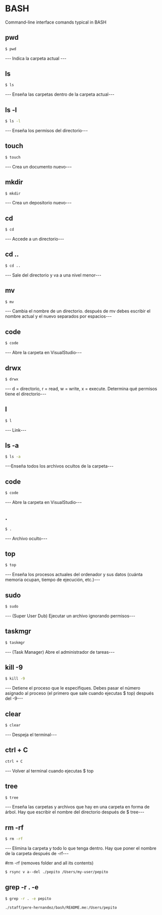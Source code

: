 # BASH

Command-line interface comands typical in BASH

## pwd

```sh
$ pwd
```

--- Indica la carpeta actual ---

## ls

```sh
$ ls
```

--- Enseña las carpetas dentro de la carpeta actual---

## ls -l
```sh
$ ls -l
```

--- Enseña los permisos del directorio---

## touch

```sh
$ touch
```

--- Crea un documento nuevo---

## mkdir

```sh
$ mkdir
```

--- Crea un depositorio nuevo---

## cd

```sh
$ cd
```

--- Accede a un directorio---

## cd ..

```sh
$ cd ..
```

--- Sale del directorio y va a una nivel menor---

## mv

```sh
$ mv
```

--- Cambia el nombre de un directorio. después de mv debes escribir el nombre actual y el nuevo separados por espacios---

## code

```sh
$ code
```

--- Abre la carpeta en VisualStudio---

## drwx

```sh
$ drwx
```

--- d = directorio, r = read, w = write, x = execute. Determina qué permisos tiene el directorio---

## l

```sh
$ l
```

--- Link---

## ls -a

```sh
$ ls -a
```

---Enseña todos los archivos ocultos de la carpeta---

## code

```sh
$ code
```

--- Abre la carpeta en VisualStudio---

## .

```sh
$ .
```

--- Archivo oculto---

## top

```sh
$ top
```

--- Enseña los procesos actuales del ordenador y sus datos (cuánta memoria ocupan, tiempo de ejecución, etc.)---

## sudo

```sh
$ sudo
```

--- (Super User Dub) Ejecutar un archivo ignorando permisos---

## taskmgr

```sh
$ taskmgr
```

--- (Task Manager) Abre el administrador de tareas---

## kill -9

```sh
$ kill -9
```

--- Detiene el proceso que le especifiques. Debes pasar el número asignado al proceso (el primero que sale cuando ejecutas $ top) después del -9---

## clear

```sh
$ clear
```

--- Despeja el terminal---

## ctrl + C

```sh
ctrl + C
```

--- Volver al terminal cuando ejecutas $ top

## tree

```sh
$ tree
```

--- Enseña las carpetas y archivos que hay en una carpeta en forma de árbol. Hay que escribir el nombre del directorio después de $ tree---

## rm -rf

```sh
$ rm -rf
```

--- Elimina la carpeta y todo lo que tenga dentro. Hay que poner el nombre de la carpeta después de -rf---

#rm -rf (removes folder and all its contents)

```sh
$ rsync v a--del ./pepito /Users/my-user/pepito
```
## grep -r . -e <expression>

```sh
$ grep -r . -e pepito

./staff/pere-hernandez/bash/README.me:/Users/pepito
```